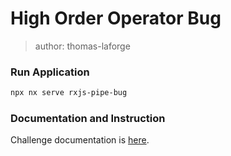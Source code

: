# High Order Operator Bug

> author: thomas-laforge

### Run Application

```bash
npx nx serve rxjs-pipe-bug
```

### Documentation and Instruction

Challenge documentation is [here](https://angular-challenges.vercel.app/challenges/rxjs/11-bug-chaining-operator/).
